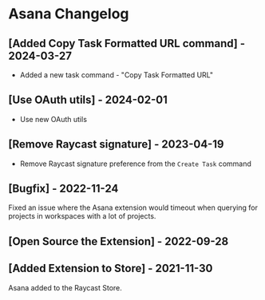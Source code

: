 # Asana Changelog

## [Added Copy Task Formatted URL command] - 2024-03-27

- Added a new task command - "Copy Task Formatted URL"

## [Use OAuth utils] - 2024-02-01

- Use new OAuth utils

## [Remove Raycast signature] - 2023-04-19

- Remove Raycast signature preference from the `Create Task` command

## [Bugfix] - 2022-11-24

Fixed an issue where the Asana extension would timeout when querying for projects in workspaces with a lot of projects.

## [Open Source the Extension] - 2022-09-28

## [Added Extension to Store] - 2021-11-30

Asana added to the Raycast Store.
